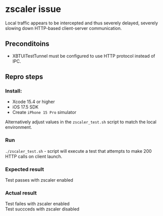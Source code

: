 # zscaler issue

Local traffic appears to be intercepted and thus severely delayed, severely slowing down HTTP-based client-server communication.

## Preconditoins

- XBTUITestTunnel must be configured to use HTTP protocol instead of IPC.

## Repro steps

### Install:
- Xcode 15.4 or higher
- iOS 17.5 SDK
- Create `iPhone 15 Pro` simulator

Alternatively adjust values in the `zscaler_test.sh` script to match the local environment.

### Run
`./zscaler_test.sh` - script will execute a test that attempts to make 200 HTTP calls on client launch.

### Expected result
Test passes with zscaler enabled

### Actual result
Test failes with zscaler enabled<br>
Test succceds with zscaler disabled
